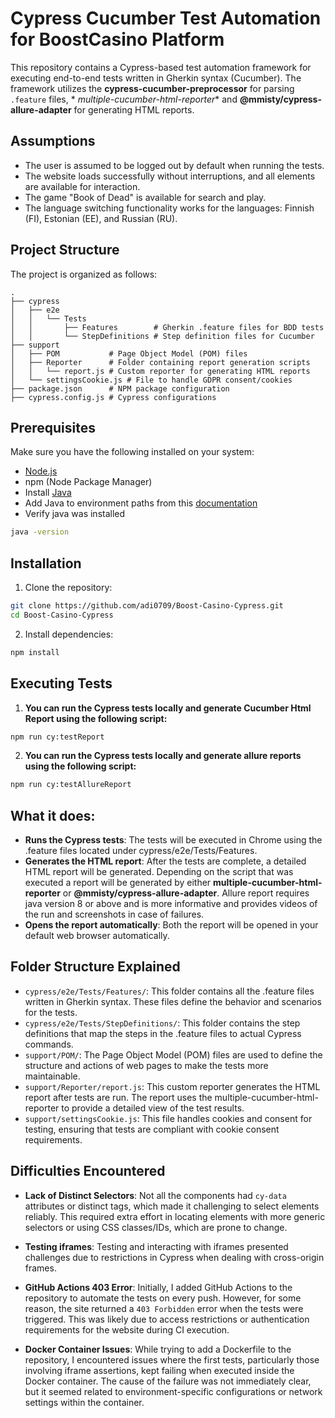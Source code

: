 # Cypress Cucumber Test Automation for BoostCasino Platform

This repository contains a Cypress-based test automation framework for executing end-to-end tests written in Gherkin
syntax (Cucumber). The framework utilizes the **cypress-cucumber-preprocessor** for parsing `.feature` files, *
*multiple-cucumber-html-reporter** and **@mmisty/cypress-allure-adapter** for generating HTML reports.

## Assumptions

- The user is assumed to be logged out by default when running the tests.
- The website loads successfully without interruptions, and all elements are available for interaction.
- The game "Book of Dead" is available for search and play.
- The language switching functionality works for the languages: Finnish (FI), Estonian (EE), and Russian (RU).

## Project Structure

The project is organized as follows:

```
.
├── cypress
│   ├── e2e
│   │   └── Tests
│   │       ├── Features        # Gherkin .feature files for BDD tests
│   │       └── StepDefinitions # Step definition files for Cucumber
├── support
│   ├── POM           # Page Object Model (POM) files
│   ├── Reporter      # Folder containing report generation scripts
│   │   └── report.js # Custom reporter for generating HTML reports
│   └── settingsCookie.js # File to handle GDPR consent/cookies
├── package.json      # NPM package configuration
├── cypress.config.js # Cypress configurations

```

## Prerequisites

Make sure you have the following installed on your system:

- [Node.js](https://nodejs.org/)
- npm (Node Package Manager)
- Install [Java](https://www.java.com/en/download/help/download_options.html)
- Add Java to environment paths from this [documentation](https://www.java.com/en/download/help/path.html)
- Verify java was installed

```bash
java -version
```

## Installation

1. Clone the repository:

```bash
git clone https://github.com/adi0709/Boost-Casino-Cypress.git
cd Boost-Casino-Cypress
```

2. Install dependencies:

```bash
npm install
 ```

## Executing Tests

1. **You can run the Cypress tests locally and generate Cucumber Html Report using the following script:**

```bash
npm run cy:testReport
```

2. **You can run the Cypress tests locally and generate allure reports using the following script:**

```bash
npm run cy:testAllureReport
```

## What it does:

- **Runs the Cypress tests**: The tests will be executed in Chrome using the .feature files located under
  cypress/e2e/Tests/Features.
- **Generates the HTML report**: After the tests are complete, a detailed HTML report will be generated. Depending on
  the
  script that was executed a report will be generated by either **multiple-cucumber-html-reporter** or
  **@mmisty/cypress-allure-adapter**. Allure report requires java version 8 or above and is more informative and
  provides videos of the run and screenshots
  in case of failures.
- **Opens the report automatically**: Both the report will be opened in your default web browser automatically.

## Folder Structure Explained

- `cypress/e2e/Tests/Features/`: This folder contains all the .feature files written in Gherkin syntax. These files
  define the behavior and scenarios for the tests.
- `cypress/e2e/Tests/StepDefinitions/`: This folder contains the step definitions that map the steps in the .feature
  files to actual Cypress commands.
- `support/POM/`: The Page Object Model (POM) files are used to define the structure and actions of web pages to make
  the tests more maintainable.
- `support/Reporter/report.js`: This custom reporter generates the HTML report after tests are run. The report uses the
  multiple-cucumber-html-reporter to provide a detailed view of the test results.
- `support/settingsCookie.js`: This file handles cookies and consent for testing, ensuring that tests are compliant with
  cookie consent requirements.

## Difficulties Encountered

- **Lack of Distinct Selectors**: Not all the components had `cy-data` attributes or distinct tags, which made it
  challenging to select elements reliably. This required extra effort in locating elements with more generic selectors
  or using CSS classes/IDs, which are prone to change.

- **Testing iframes**: Testing and interacting with iframes presented challenges due to restrictions in Cypress when
  dealing with cross-origin frames.

- **GitHub Actions 403 Error**: Initially, I added GitHub Actions to the repository to automate the tests on every push.
  However, for some reason, the site returned a `403 Forbidden` error when the tests were triggered. This was likely due
  to access restrictions or authentication requirements for the website during CI execution.

- **Docker Container Issues**: While trying to add a Dockerfile to the repository, I encountered issues where the first
  tests, particularly those involving iframe assertions, kept failing when executed inside the Docker container. The
  cause of the failure was not immediately clear, but it seemed related to environment-specific configurations or
  network settings within the container.
